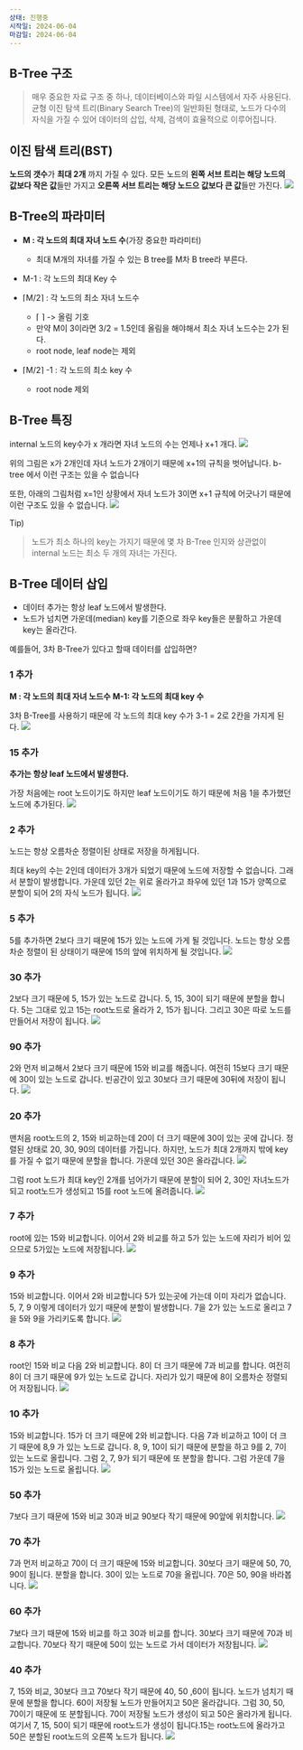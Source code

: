 ```yaml
---
상태: 진행중
시작일: 2024-06-04
마감일: 2024-06-04
---
```

## B-Tree 구조
> 매우 중요한 자료 구조 중 하나, 데이터베이스와 파일 시스템에서 자주 사용된다.
> 균형 이진 탐색 트리(Binary Search Tree)의 일반화된 형태로, 노드가 다수의 자식을 가질 수 있어 데이터의 삽입, 삭제, 검색이 효율적으로 이루어집니다.

## 이진 탐색 트리(BST)
**노드의 갯수**가 **최대 2개** 까지 가질 수 있다.
모든 노드의 **왼쪽 서브 트리는 해당 노드의 값보다 작은 값**들만 가지고 **오른쪽 서브 트리는 해당 노드으 값보다 큰 값**들만 가진다.
![](https://i.imgur.com/etzvxSL.png)

## B-Tree의 파라미터
- **M : 각 노드의 최대 자녀 노드 수**(가장 중요한 파라미터)
	- 최대 M개의 자녀를 가질 수 있는 B tree를 M차 B tree라 부른다.

- M-1 : 각 노드의 최대 Key 수
- ⌈M/2⌉ : 각 노드의 최소 자녀 노드수
	- ⌈ ⌉ -> 올림 기호
	- 만약 M이 3이라면 3/2 = 1.5인데 올림을 해야해서 최소 자녀 노드수는 2가 된다.
	- root node, leaf node는 제외

- ⌈M/2⌉ -1 : 각 노드의 최소 key 수
	- root node 제외


## B-Tree 특징
internal 노드의 key수가 x 개라면 자녀 노드의 수는 언제나 x+1 개다.
![](https://i.imgur.com/YtOmGce.png)

위의 그림은 x가 2개인데 자녀 노드가 2개이기 때문에 x+1의 규칙을 벗어납니다. b-tree 에서 이런 구조는 있을 수 없습니다

또한, 아래의 그림처럼 x=1인 상황에서 자녀 노드가 3이면 x+1 규칙에 어긋나기 때문에 이런 구조도 있을 수 없습니다.
![](https://i.imgur.com/Vy6pHLA.png)

Tip)
> 노드가 최소 하나의 key는 가지기 때문에 몇 차 B-Tree 인지와 상관없이 internal 노드는 최소  두 개의 자녀는 가진다.

## B-Tree 데이터 삽입
- 데이터 추가는 항상 leaf 노드에서 발생한다.
- 노드가 넘치면 가운데(median) key를 기준으로 좌우 key들은 분활하고 가운데 key는 올라간다.

예를들어, 3차 B-Tree가 있다고 할때 데이터를 삽입하면?
### 1 추가
**M : 각 노드의 최대 자녀 노드수**
**M-1: 각 노드의 최대 key 수**

3차 B-Tree를 사용하기 때문에 각 노드의 최대 key 수가 3-1 = 2로 2칸을 가지게 된다. 
![](https://i.imgur.com/PBeVCGS.png)

### 15 추가
**추가는 항상 leaf 노드에서 발생한다.**

가장 처음에는 root 노드이기도 하지만 leaf 노드이기도 하기 때문에 처음 1을 추가했던 노드에 추가된다.
![](https://i.imgur.com/cxm7394.png)

### 2 추가
노드는 항상 오름차순 정렬이된 상태로 저장을 하게됩니다.

최대 key의 수는 2인데 데이터가 3개가 되었기 때문에 노드에 저장할 수 없습니다. 그래서 분할이 발생합니다. 가운데 있던 2는 위로 올라가고 좌우에 있던 1과 15가 양쪽으로 분할이 되어 2의 자식 노드가 됩니다.
![](https://i.imgur.com/DcwR0k2.png)

### 5 추가
5를 추가하면 2보다 크기 때문에 15가 있는 노드에 가게 될 것입니다. 노드는 항상 오름차순 정렬이 된 상태이기 때문에 15의 앞에 위치하게 될 것입니다.
![](https://i.imgur.com/kVlj8r8.png)

### 30 추가
2보다 크기 때문에 5, 15가 있는 노드로 갑니다. 5, 15, 30이 되기 때문에 분할을 합니다. 5는 그대로 있고 15는 root노드로 올라가 2, 15가 됩니다. 그리고 30은 따로 노드를 만들어서 저장이 됩니다.
![](https://i.imgur.com/3djoyBA.png)

### 90 추가
2와 먼저 비교해서 2보다 크기 때문에 15와 비교를 해줍니다. 여전히 15보다 크기 때문에 30이 있는 노드로 갑니다. 빈공간이 있고 30보다 크기 때문에 30뒤에 저장이 됩니다.
![](https://i.imgur.com/wDzSbKg.png)

### 20 추가
맨처음 root노드의 2, 15와 비교하는데 20이 더 크기 때문에 30이 있는 곳에 갑니다. 정렬된 상태로 20, 30, 90의 데이터를 가집니다. 하지만, 노드가 최대 2개까지 밖에 key를 가질 수 없기 때문에 분할을 합니다. 가운데 있던 30은 올라갑니다. 
![](https://i.imgur.com/JKJ5GcP.png)

그럼 root 노드가 최대 key인 2개를 넘어가기 때문에 분할이 되어 2, 30인 자녀노드가 되고 root노드가 생성되고 15를 root 노드에 올려줍니다.
![](https://i.imgur.com/Hw1uAiq.png)

### 7 추가
root에 있는 15와 비교합니다. 이어서 2와 비교를 하고 5가 있는 노드에 자리가 비어 있으므로 5가있는 노드에 저장됩니다.
![](https://i.imgur.com/vdpyvku.png)

### 9 추가
15와 비교합니다. 이어서 2와 비교합니다 5가 있는곳에 가는데 이미 자리가 없습니다. 5, 7, 9 이렇게 데이터가 있기 때문에 분할이 발생합니다. 7을 2가 있는 노드로 올리고 7을 5와 9을 가리키도록 합니다.
![](https://i.imgur.com/Q1WJ7P6.png)

### 8 추가
root인 15와 비교 다음 2와 비교합니다. 8이 더 크기 때문에 7과 비교를 합니다. 여전히 8이 더 크기 때문에 9가 있는 노드로 갑니다. 자리가 있기 때문에 8이 오름차순 정렬되어 저장됩니다.
![](https://i.imgur.com/x2Ttn1F.png)


### 10 추가
15와 비교합니다. 15가 더 크기 때문에 2와 비교합니다. 다음 7과 비교하고 10이 더 크기 때문에 8,9 가 있는 노드로 갑니다. 8, 9, 10이 되기 때문에 분할을 하고 9를 2, 7이 있는 노드로 올립니다.
그럼 2, 7, 9가 되기 때문에 또 분할을 합니다. 그럼 가운데 7을 15가 있는 노드로 올립니다.
![](https://i.imgur.com/nvMKFDb.png)

### 50 추가
7보다 크기 때문에 15와 비교 30과 비교 90보다 작기 때문에 90앞에 위치합니다.
![](https://i.imgur.com/m48s6Oc.png)

### 70 추가
7과 먼저 비교하고 70이 더 크기 때문에 15와 비교합니다. 30보다 크기 때문에 50, 70, 90이 됩니다. 분할을 합니다. 30이 있는 노드로 70을 올립니다. 70은 50, 90을 바라봅니다.
![](https://i.imgur.com/2hB5IGL.png)

### 60 추가
7보다 크기 때문에 15와 비교를 하고 30과 비교를 합니다. 30보다 크기 때문에 70과 비교합니다. 70보다 작기 때문에 50이 있는 노드로 가서 데이터가 저장됩니다.
![](https://i.imgur.com/Ca2gAfX.png)

### 40 추가
7, 15와 비교, 30보다 크고 70보다 작기 때문에 40, 50 ,60이 됩니다. 노드가 넘치기 때문에 분할을 합니다. 60이 저장될 노드가 만들어지고 50은 올라갑니다. 그럼 30, 50, 70이기 때문에 또 분할됩니다. 70이 저장될 노드가 생성이 되고 50은 올라가게 됩니다. 여기서 7, 15, 50이 되기 때문에 root노드가 생성이 됩니다.15는 root노드에 올라가고 50은 분할된 root노드의 오른쪽 노드가 됩니다.
![](https://i.imgur.com/FbC8dZP.png)
